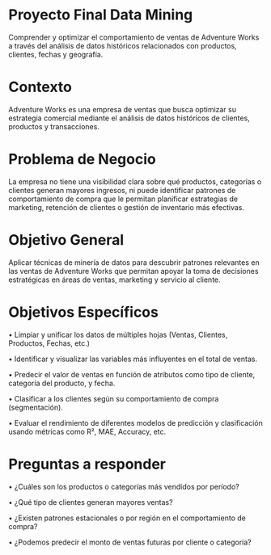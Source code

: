 # Proyecto Final Data Mining
Comprender y optimizar el comportamiento de ventas de Adventure Works a través del análisis de datos históricos relacionados con productos, clientes, fechas y geografía.

# Contexto
Adventure Works es una empresa de ventas que busca optimizar su estrategia comercial mediante el análisis de datos históricos de clientes, productos y transacciones.

# Problema de Negocio
La empresa no tiene una visibilidad clara sobre qué productos, categorías o clientes generan mayores ingresos, ni puede identificar patrones de comportamiento de compra que le permitan planificar estrategias de marketing, retención de clientes o gestión de inventario más efectivas.


# Objetivo General
Aplicar técnicas de minería de datos para descubrir patrones relevantes en las ventas de Adventure Works que permitan apoyar la toma de decisiones estratégicas en áreas de ventas, marketing y servicio al cliente.

# Objetivos Específicos
•	Limpiar y unificar los datos de múltiples hojas (Ventas, Clientes, Productos, Fechas, etc.)

•	Identificar y visualizar las variables más influyentes en el total de ventas.

•	Predecir el valor de ventas en función de atributos como tipo de cliente, categoría del producto, y fecha.

•	Clasificar a los clientes según su comportamiento de compra (segmentación).

•	Evaluar el rendimiento de diferentes modelos de predicción y clasificación usando métricas como R², MAE, Accuracy, etc.


# Preguntas a responder
•	¿Cuáles son los productos o categorías más vendidos por período?

•	¿Qué tipo de clientes generan mayores ventas?

•	¿Existen patrones estacionales o por región en el comportamiento de compra?

•	¿Podemos predecir el monto de ventas futuras por cliente o categoría?
